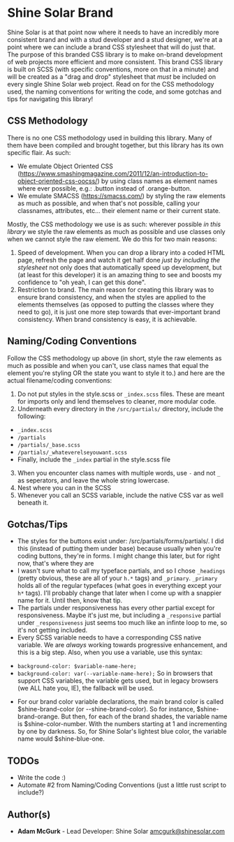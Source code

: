 # Shine Solar Brand
Shine Solar is at that point now where it needs to have an incredibly more consistent brand and with a stud developer and a stud designer, we're at a point where we can include a brand CSS stylesheet that will do just that. The purpose of this branded CSS library is to make on-brand development of web projects more efficient and more consistent. This brand CSS library is built on SCSS (with specific conventions, more on that in a minute) and will be created as a "drag and drop" stylesheet that *must* be included on every single Shine Solar web project. Read on for the CSS methodology used, the naming conventions for writing the code, and some gotchas and tips for navigating this library!

## CSS Methodology
There is no one CSS methodology used in building this library. Many of them have been compiled and brought together, but this library has its own specific flair. As such:

* We emulate Object Oriented CSS (https://www.smashingmagazine.com/2011/12/an-introduction-to-object-oriented-css-oocss/) by using class names as element names where ever possible, e.g.: .button instead of .orange-button. 
* We emulate SMACSS (https://smacss.com/) by styling the raw elements as much as possible, and when that's not possible, calling your classnames, attributes, etc... their element name or their current state.

Mostly, the CSS methodology we use is as such: wherever possible *in this library* we style the raw elements as much as possible and use classes only when we cannot style the raw element. We do this for two main reasons:
1. Speed of development. When you can drop a library into a coded HTML page, refresh the page and watch it get half done *just by including the stylesheet* not only does that automatically speed up development, but (at least for this developer) it is an amazing thing to see and boosts my confidence to "oh yeah, I can get this done".
2. Restriction to brand. The main reason for creating this library was to ensure brand consistency, and when the styles are applied to the elements themselves (as opposed to putting the classes where they need to go), it is just one more step towards that ever-important brand consistency. When brand consistency is easy, it is achievable. 

## Naming/Coding Conventions
Follow the CSS methodology up above (in short, style the raw elements as much as possible and when you can't, use class names that equal the element you're styling OR the state you want to style it to.) and here are the actual filename/coding conventions:
1. Do not put styles in the style.scss or `_index.scss` files. These are meant for imports only and lend themselves to cleaner, more modular code.
2. Underneath every directory in the `/src/partials/` directory, include the following:
- `_index.scss` 
- `/partials`
- `/partials/_base.scss`
- `/partials/_whateverelseyouwant.scss`
- Finally, include the `_index` partial in the style.scss file
3. When you encounter class names with multiple words, use `-` and not `_` as seperators, and leave the whole string lowercase.
4. Nest where you can in the SCSS
5. Whenever you call an SCSS variable, include the native CSS var as well beneath it.

## Gotchas/Tips
* The styles for the buttons exist under: /src/partials/forms/partials/. I did this (instead of putting them under base) because usually when you're coding buttons, they're in forms. I might change this later, but for right now, that's where they are
* I wasn't sure what to call my typeface partials, and so I chose `_headings` (pretty obvious, these are all of your `h.*` tags) and `_primary`. `_primary` holds all of the regular typefaces (what goes in everything except your `h*` tags). I'll probably change that later when I come up with a snappier name for it. Until then, know that tip.
* The partials under responsiveness has every other partial except for responsiveness. Maybe it's just me, but including a `_responsive` partial under `_responsiveness` just seems too much like an infinte loop to me, so it's not getting included. 
* Every SCSS variable needs to have a corresponding CSS native variable. We are *always* working towards progressive enhancement, and this is a big step. Also, when you use a variable, use this syntax:
- `background-color: $variable-name-here;`
- `background-color: var(--variable-name-here);`
So in browsers that support CSS variables, the variable gets used, but in legacy browsers (we ALL hate you, IE), the fallback will be used.
* For our brand color variable declarations, the main brand color is called $shine-brand-color (or --shine-brand-color). So for instance, $shine-brand-orange. But then, for each of the brand shades, the variable name is $shine-color-number. With the numbers starting at 1 and incrementing by one by darkness. So, for Shine Solar's lightest blue color, the variable name would $shine-blue-one.

## TODOs
* Write the code :)
* Automate #2 from Naming/Coding Conventions (just a little rust script to include?)

## Author(s)

* **Adam McGurk** - Lead Developer: Shine Solar amcgurk@shinesolar.com